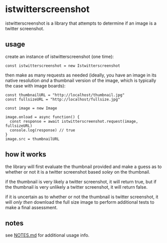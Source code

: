 # istwitterscreenshot

istwitterscreenshot is a library that attempts to determine if an image is a twitter screenshot.

## usage

create an instance of istwitterscreenshot (one time):

    const istwitterscreenshot = new Istwitterscreenshot
    
then make as many requests as needed (ideally, you have an image in its native resolution *and* a thumbnail version of the image, which is typically the case with image boards):

    const thumbnailURL = "http://localhost/thumbnail.jpg"
    const fullsizeURL = "http://localhost/fullsize.jpg"

    const image = new Image

    image.onload = async function() {
      const response = await istwitterscreenshot.request(image, fullsizeURL)
      console.log(response) // true
    }
    image.src = thumbnailURL
    
## how it works

the library will first evaluate the thumbnail provided and make a guess as to whether or not it is a twitter screenshot based *soley* on the thumbnail.

if the thumbnail is very likely a twitter screenshot, it will return true, but if the thumbnail is very unlikely a twitter screenshot, it will return false.

if it is uncertain as to whether or not the thumbnail is twitter screenshot, it will *only then* download the full size image to perform additional tests to make a final assessment.
    
## notes

see [NOTES.md](https://github.com/fanfare/istwitterscreenshot/blob/master/NOTES.md) for additional usage info.
